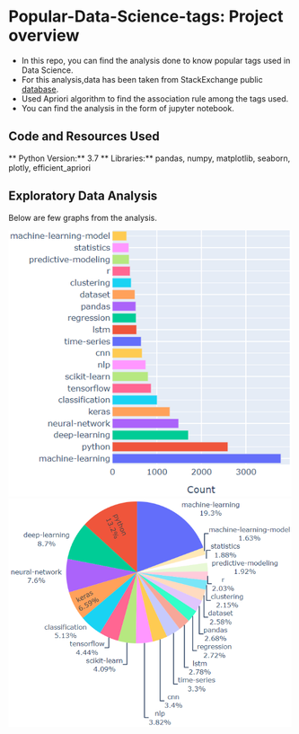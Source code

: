 # Popular-Data-Science-tags: Project overview

- In this repo, you can find the analysis done to know popular tags used in Data Science. 
- For this analysis,data has been taken from StackExchange public [database](https://data.stackexchange.com/datascience/query/new).
- Used Apriori algorithm to find the association rule among the tags used. 
- You can find the analysis in the form of jupyter notebook.



## Code and Resources Used
** Python Version:** 3.7
** Libraries:** pandas, numpy, matplotlib, seaborn, plotly, efficient_apriori


## Exploratory Data Analysis
Below are few graphs from the analysis.

![alt text](https://github.com/Mattobad/Data-Analysis/blob/master/Popular-Data-Science-Tags/bargraph_tags.PNG "Count of top 20 Data Science tags")
![alt text](https://github.com/Mattobad/Data-Analysis/blob/master/Popular-Data-Science-Tags/pie_tags.PNG "Percentage of top 20 Data Science tags")

